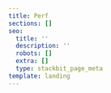 ```yaml
---
title: Perf
sections: []
seo:
  title: ''
  description: ''
  robots: []
  extra: []
  type: stackbit_page_meta
template: landing
---
```


